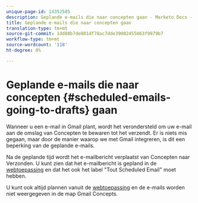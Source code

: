 ```yaml
---
unique-page-id: 14352585
description: Geplande e-mails die naar concepten gaan - Marketo Docs - Productdocumentatie
title: Geplande e-mails die naar concepten gaan
translation-type: tm+mt
source-git-commit: 1dd80b7de801df78ac7dde39002455063f9979b7
workflow-type: tm+mt
source-wordcount: '118'
ht-degree: 0%

---
```



# Geplande e-mails die naar concepten {#scheduled-emails-going-to-drafts} gaan

Wanneer u een e-mail in Gmail plant, wordt het verondersteld om uw e-mail aan de omslag van Concepten te bewaren tot het verzendt. Er is niets mis gegaan, maar door de manier waarop we met Gmail integreren, is dit een beperking van de geplande e-mails.

Na de geplande tijd wordt het e-mailbericht verplaatst van Concepten naar Verzonden. U kunt zien dat het e-mailbericht is gepland in de [webtoepassing](https://toutapp.com/login) en dat het ook het label &quot;Tout Scheduled Email&quot; moet hebben.

U kunt ook altijd plannen vanuit de [webtoepassing](https://toutapp.com/login) en de e-mails worden niet weergegeven in de map Gmail Concepts.
